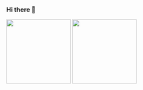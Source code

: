 ### Hi there 👋

<div>
  <img height="170em" src="https://github-readme-stats.vercel.app/api?username=DiogoicdSantos&count_private=true"/>
  <img height="170em" src="https://github-readme-stats.vercel.app/api/top-langs/?username=DiogoicdSantos"/>
</div>


